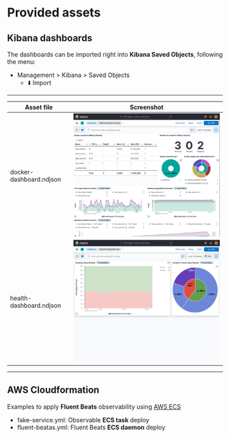 # Provided assets

## Kibana dashboards

 The dashboards can be imported right into **Kibana Saved Objects**, following the menu:
 * Management > Kibana > Saved Objects
   - :arrow_down: Import
---

 Asset file                 | Screenshot
----------------------------|----------------------------------------------------------------
 docker-dashboard.ndjson    | ![Metrics Docker](../docs/img/dashboards/metrics.png "metrics")
 health-dashboard.ndjson    | ![Health Docker](../docs/img/dashboards/health.png "health")


---
## AWS Cloudformation

Examples to apply **Fluent Beats** observability using [AWS ECS](https://docs.aws.amazon.com/ecs/)

- fake-service.yml: Observable **ECS task** deploy
- fluent-beatas.yml: Fluent Beats **ECS daemon** deploy
